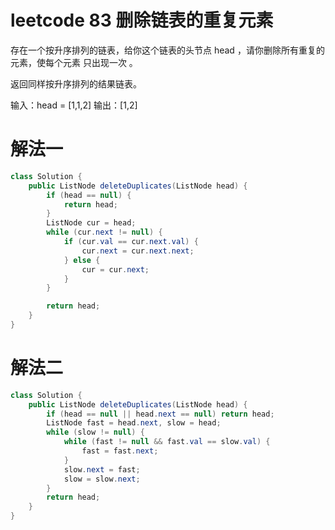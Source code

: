 # leetcode 83 删除链表的重复元素


存在一个按升序排列的链表，给你这个链表的头节点 head ，请你删除所有重复的元素，使每个元素 只出现一次 。

返回同样按升序排列的结果链表。

输入：head = [1,1,2]
输出：[1,2]

# 解法一

```java
class Solution {
    public ListNode deleteDuplicates(ListNode head) {
        if (head == null) {
            return head;
        }
        ListNode cur = head;
        while (cur.next != null) {
            if (cur.val == cur.next.val) {
                cur.next = cur.next.next;
            } else {
                cur = cur.next;
            }
        }

        return head;
    }
}
```

# 解法二

```java
class Solution {
    public ListNode deleteDuplicates(ListNode head) {
        if (head == null || head.next == null) return head;
        ListNode fast = head.next, slow = head;
        while (slow != null) {
            while (fast != null && fast.val == slow.val) {
                fast = fast.next;
            }
            slow.next = fast;
            slow = slow.next;
        }
        return head;
    }
}
```